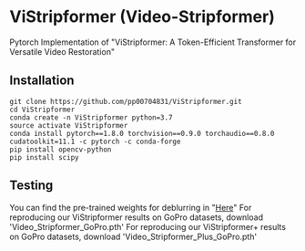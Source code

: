 # ViStripformer (Video-Stripformer)
Pytorch Implementation of "ViStripformer: A Token-Efficient Transformer for
Versatile Video Restoration" 

## Installation
```
git clone https://github.com/pp00704831/ViStripformer.git
cd ViStripformer
conda create -n ViStripformer python=3.7
source activate ViStripformer
conda install pytorch==1.8.0 torchvision==0.9.0 torchaudio==0.8.0 cudatoolkit=11.1 -c pytorch -c conda-forge
pip install opencv-python
pip install scipy
```
## Testing
You can find the pre-trained weights for deblurring in "[Here](https://drive.google.com/drive/folders/1UDNPTsGrzhW40yqsH6cXBqwRABBv7x2K?usp=drive_link)"
For reproducing our ViStripformer results on GoPro datasets, download 'Video_Stripformer_GoPro.pth'
For reproducing our ViStripformer+ results on GoPro datasets, download 'Video_Stripformer_Plus_GoPro.pth'

